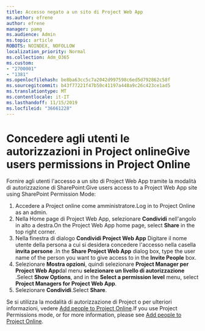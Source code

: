 ```yaml
---
title: Accesso negato a un sito di Project Web App
ms.author: efrene
author: efrene
manager: pamg
ms.audience: Admin
ms.topic: article
ROBOTS: NOINDEX, NOFOLLOW
localization_priority: Normal
ms.collection: Adm_O365
ms.custom:
- "2700001"
- "1381"
ms.openlocfilehash: be8ba63cc5c7a2042d997598c6ed5d792862c58f
ms.sourcegitcommit: b43f77221f47b50c41197a448a9c26c423ce1ad5
ms.translationtype: MT
ms.contentlocale: it-IT
ms.lasthandoff: 11/15/2019
ms.locfileid: "36661228"
---
```

# <a name="give-users-permissions-in-project-online"></a><span data-ttu-id="b7cca-102">Concedere agli utenti le autorizzazioni in Project online</span><span class="sxs-lookup"><span data-stu-id="b7cca-102">Give users permissions in Project Online</span></span>

<span data-ttu-id="b7cca-103">Fornire agli utenti l'accesso a un sito di Project Web App tramite la modalità di autorizzazione di SharePoint:</span><span class="sxs-lookup"><span data-stu-id="b7cca-103">Give users access to a Project Web App site using SharePoint Permission Mode:</span></span>

1. <span data-ttu-id="b7cca-104">Accedere a Project online come amministratore.</span><span class="sxs-lookup"><span data-stu-id="b7cca-104">Log in to Project Online as an admin.</span></span>
2. <span data-ttu-id="b7cca-105">Nella Home page di Project Web App, selezionare **Condividi** nell'angolo in alto a destra.</span><span class="sxs-lookup"><span data-stu-id="b7cca-105">On the Project Web App home page, select **Share** in the top right corner.</span></span>
3. <span data-ttu-id="b7cca-106">Nella finestra di dialogo **Condividi Project Web App** Digitare il nome utente della persona a cui si desidera concedere l'accesso nella casella **invita persone** .</span><span class="sxs-lookup"><span data-stu-id="b7cca-106">In the **Share Project Web App** dialog box, type the user name of the person you want to give access to in the **Invite People** box.</span></span>
4. <span data-ttu-id="b7cca-107">Selezionare **Mostra opzioni**, quindi selezionare **Project Manager per Project Web App**dal menu **selezionare un livello di autorizzazione** .</span><span class="sxs-lookup"><span data-stu-id="b7cca-107">Select **Show Options**, and in the **Select a permission level** menu, select **Project Managers for Project Web App**.</span></span>
5. <span data-ttu-id="b7cca-108">Selezionare **Condividi**.</span><span class="sxs-lookup"><span data-stu-id="b7cca-108">Select **Share**.</span></span>

<span data-ttu-id="b7cca-109">Se si utilizza la modalità di autorizzazione di Project o per ulteriori informazioni, vedere [Add people to Project Online](https://docs.microsoft.com/projectonline/step-2-add-people-to-project-online).</span><span class="sxs-lookup"><span data-stu-id="b7cca-109">If you use Project Permissions mode, or for more information, please see [Add people to Project Online](https://docs.microsoft.com/projectonline/step-2-add-people-to-project-online).</span></span>
